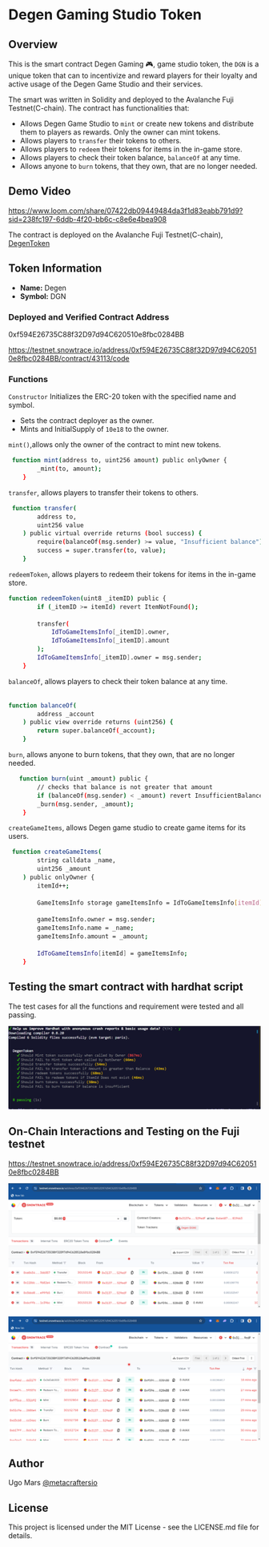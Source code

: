 # Degen Gaming Studio Token

## Overview

This is the smart contract Degen Gaming 🎮, game studio token, the `DGN` is a unique token that can to incentivize and reward players for their loyalty and active usage of the Degen Game Studio and their services.

The smart was written in Solidity and deployed to the Avalanche Fuji Testnet(C-chain).
The contract has functionalities that:

- Allows Degen Game Studio to `mint` or create new tokens and distribute them to players as rewards. Only the owner can mint tokens.
- Allows players to `transfer` their tokens to others.
- Allows players to `redeem` their tokens for items in the in-game store.
- Allows players to check their token balance, `balanceOf` at any time.
- Allows anyone to `burn` tokens, that they own, that are no longer needed.


## Demo Video

https://www.loom.com/share/07422db09449484da3f1d83eabb791d9?sid=238fc197-6ddb-4f20-bb6c-c8e6e4bea908


The contract is deployed on the Avalanche Fuji Testnet(C-chain), [DegenToken](https://testnet.snowtrace.io/address/0xf594E26735C88f32D97d94C620510e8fbc0284BB/contract/43113/code)



## Token Information

- **Name:** Degen
- **Symbol:** DGN

### Deployed and Verified Contract Address

0xf594E26735C88f32D97d94C620510e8fbc0284BB

https://testnet.snowtrace.io/address/0xf594E26735C88f32D97d94C620510e8fbc0284BB/contract/43113/code

### Functions

`Constructor` Initializes the ERC-20 token with the specified name and symbol.

- Sets the contract deployer as the owner.
- Mints and InitialSupply of `10e18` to the owner.

`mint()`,allows only the owner of the contract to mint new tokens.

```sh
 function mint(address to, uint256 amount) public onlyOwner {
        _mint(to, amount);
    }
```

`transfer`, allows players to transfer their tokens to others.

```sh
 function transfer(
        address to,
        uint256 value
    ) public virtual override returns (bool success) {
        require(balanceOf(msg.sender) >= value, "Insufficient balance");
        success = super.transfer(to, value);
    }
```

`redeemToken`, allows players to redeem their tokens for items in the in-game store.

```sh
function redeemToken(uint8 _itemID) public {
        if (_itemID >= itemId) revert ItemNotFound();

        transfer(
            IdToGameItemsInfo[_itemID].owner,
            IdToGameItemsInfo[_itemID].amount
        );
        IdToGameItemsInfo[_itemID].owner = msg.sender;
    }
```

`balanceOf`, allows players to check their token balance at any time.

```sh

function balanceOf(
        address _account
    ) public view override returns (uint256) {
        return super.balanceOf(_account);
    }

```

`burn`, allows anyone to burn tokens, that they own, that are no longer needed.

```sh
   function burn(uint _amount) public {
        // checks that balance is not greater that amount
        if (balanceOf(msg.sender) < _amount) revert InsufficientBalance();
        _burn(msg.sender, _amount);
    }

```

`createGameItems`, allows Degen game studio to create game items for its users.

```sh
 function createGameItems(
        string calldata _name,
        uint256 _amount
    ) public onlyOwner {
        itemId++;

        GameItemsInfo storage gameItemsInfo = IdToGameItemsInfo[itemId];

        gameItemsInfo.owner = msg.sender;
        gameItemsInfo.name = _name;
        gameItemsInfo.amount = _amount;

        IdToGameItemsInfo[itemId] = gameItemsInfo;
    }

```

## Testing the smart contract with hardhat script

The test cases for all the functions and requirement were tested and all passing.

![01](./images/DegentTest.png)


## On-Chain Interactions and Testing on the Fuji testnet

https://testnet.snowtrace.io/address/0xf594E26735C88f32D97d94C620510e8fbc0284BB


![02](./images/degen01.png)

![02](./images/degen02.png)


## Author

Ugo Mars
[@metacraftersio](https://github.com/UgoMars)


## License

This project is licensed under the MIT License - see the LICENSE.md file for details.
